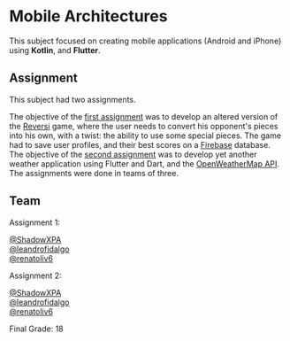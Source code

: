 # Mobile Architectures

This subject focused on creating mobile applications (Android and iPhone) using **Kotlin**, and **Flutter**.  

## Assignment

This subject had two assignments.  

The objective of the [first assignment](<Assignment 1.pdf>) was to develop an altered version of the [Reversi](https://en.wikipedia.org/wiki/Reversi) game, where the user needs to convert his opponent's pieces into his own, with a twist: the ability to use some special pieces. The game had to save user profiles, and their best scores on a [Firebase](https://firebase.google.com/) database.   
The objective of the [second assignment](<Assignment 2.pdf>) was to develop yet another weather application using Flutter and Dart, and the [OpenWeatherMap API](https://openweathermap.org/api).  
The assignments were done in teams of three.  

## Team

Assignment 1:  

[@ShadowXPA](https://github.com/ShadowXPA)  
[@leandrofidalgo](https://github.com/leandrofidalgo)  
[@renatoliv6](https://github.com/renatoliv6)  

Assignment 2:  

[@ShadowXPA](https://github.com/ShadowXPA)  
[@leandrofidalgo](https://github.com/leandrofidalgo)  
[@renatoliv6](https://github.com/renatoliv6)  

Final Grade: 18  
